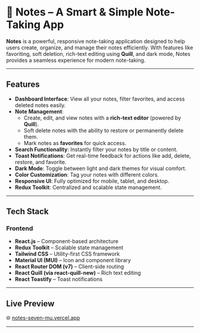 # 📝 Notes – A Smart & Simple Note-Taking App

**Notes** is a powerful, responsive note-taking application designed to help users create, organize, and manage their notes efficiently. With features like favoriting, soft deletion, rich-text editing using **Quill**, and dark mode, Notes provides a seamless experience for modern note-taking.

---

## Features

- **Dashboard Interface**: View all your notes, filter favorites, and access deleted notes easily.
- **Note Management**:
  - Create, edit, and view notes with a **rich-text editor** (powered by **Quill**).
  - Soft delete notes with the ability to restore or permanently delete them.
  - Mark notes as **favorites** for quick access.
- **Search Functionality**: Instantly filter your notes by title or content.
- **Toast Notifications**: Get real-time feedback for actions like add, delete, restore, and favorite.
- **Dark Mode**: Toggle between light and dark themes for visual comfort.
- **Color Customization**: Tag your notes with different colors.
- **Responsive UI**: Fully optimized for mobile, tablet, and desktop.
- **Redux Toolkit**: Centralized and scalable state management.

---

## Tech Stack

### Frontend

- **React.js** – Component-based architecture
- **Redux Toolkit** – Scalable state management
- **Tailwind CSS** – Utility-first CSS framework
- **Material UI (MUI)** – Icon and component library
- **React Router DOM (v7)** – Client-side routing
- **React Quill (via react-quill-new)** – Rich text editing
- **React Toastify** – Toast notifications

---

## Live Preview

🌐 [notes-seven-mu.vercel.app](https://notes-seven-mu.vercel.app)

---
